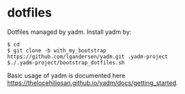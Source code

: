 # dotfiles

Dotfiles managed by yadm. Install yadm by:

```
$ cd
$ git clone -b with_my_bootstrap https://github.com/lgandersen/yadm.git .yadm-project
$./.yadm-project/bootstrap_dotfiles.sh
```
Basic usage of yadm is documented here https://thelocehiliosan.github.io/yadm/docs/getting_started.
